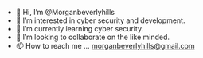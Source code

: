 - 👋 Hi, I’m @Morganbeverlyhills
- 👀 I’m interested in cyber security and development.
- 🌱 I’m currently learning cyber security.
- 💞️ I’m looking to collaborate on the like minded.
- 📫 How to reach me ... morganbeverlyhills@gmail.com

<!---
Morganbeverlyhills/Morganbeverlyhills is a ✨ special ✨ repository because its `README.md` (this file) appears on your GitHub profile.
You can click the Preview link to take a look at your changes.
--->
